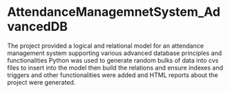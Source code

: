 # AttendanceManagemnetSystem_AdvancedDB
The project provided a logical and relational model for an attendance management system supporting various advanced database principles and functionalities
Python was used to generate random bulks of data into cvs files to insert into the model then build the relations and ensure indexes and triggers and other functionalities were added and HTML reports about the project were generated.
